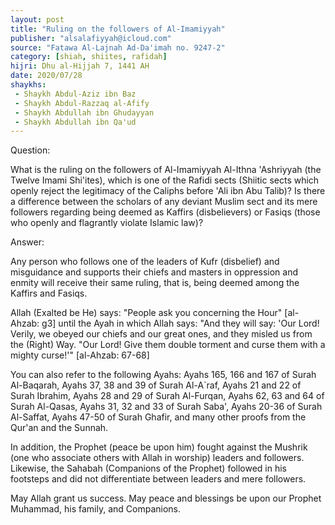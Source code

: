 ```yaml
---
layout: post
title: "Ruling on the followers of Al-Imamiyyah"
publisher: "alsalafiyyah@icloud.com"
source: "Fatawa Al-Lajnah Ad-Da'imah no. 9247-2"
category: [shiah, shiites, rafidah]
hijri: Dhu al-Hijjah 7, 1441 AH
date: 2020/07/28
shaykhs: 
 - Shaykh Abdul-Aziz ibn Baz
 - Shaykh Abdul-Razzaq al-Afify
 - Shaykh Abdullah ibn Ghudayyan
 - Shaykh Abdullah ibn Qa'ud
---
```


Question: 

What is the ruling on the followers of Al-Imamiyyah Al-Ithna 'Ashriyyah (the Twelve Imami Shi'ites), which is one of the Rafidi sects (Shiitic sects which openly reject the legitimacy of the Caliphs before 'Ali ibn Abu Talib)? Is there a difference between the scholars of any deviant Muslim sect and its mere followers regarding being deemed as Kaffirs (disbelievers) or Fasiqs (those who openly and flagrantly violate Islamic law)?

Answer:

Any person who follows one of the leaders of Kufr (disbelief) and misguidance and supports their chiefs and masters in oppression and enmity will receive their same ruling, that is, being deemed among the Kaffirs and Fasiqs.

Allah (Exalted be He) says: "People ask you concerning the Hour" [al-Ahzab: g3] until the Ayah in which Allah says: "And they will say: 'Our Lord! Verily, we obeyed our chiefs and our great ones, and they misled us from the (Right) Way. "Our Lord! Give them double torment and curse them with a mighty curse!'" [al-Ahzab: 67-68] 

You can also refer to the following Ayahs: Ayahs 165, 166 and 167 of Surah Al-Baqarah, Ayahs 37, 38 and 39 of Surah Al-A`raf, Ayahs 21 and 22 of Surah Ibrahim, Ayahs 28 and 29 of Surah Al-Furqan, Ayahs 62, 63 and 64 of Surah Al-Qasas, Ayahs 31, 32 and 33 of Surah Saba', Ayahs 20-36 of Surah Al-Saffat, Ayahs 47-50 of Surah Ghafir, and many other proofs from the Qur'an and the Sunnah. 

In addition, the Prophet (peace be upon him) fought against the Mushrik (one who associate others with Allah in worship) leaders and followers. Likewise, the Sahabah (Companions of the Prophet) followed in his footsteps and did not differentiate between leaders and mere followers.

May Allah grant us success. May peace and blessings be upon our Prophet Muhammad, his family, and Companions.


